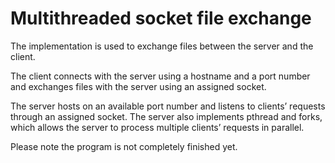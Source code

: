 # Multithreaded socket file exchange

The implementation is used to exchange files between the server and the client.

The client connects with the server using a hostname and a port number and exchanges files with the server using an assigned socket.

The server hosts on an available port number and listens to clients’ requests through an assigned socket. The server also implements pthread and forks, which allows the server to process multiple clients’ requests in parallel.

Please note the program is not completely finished yet. 